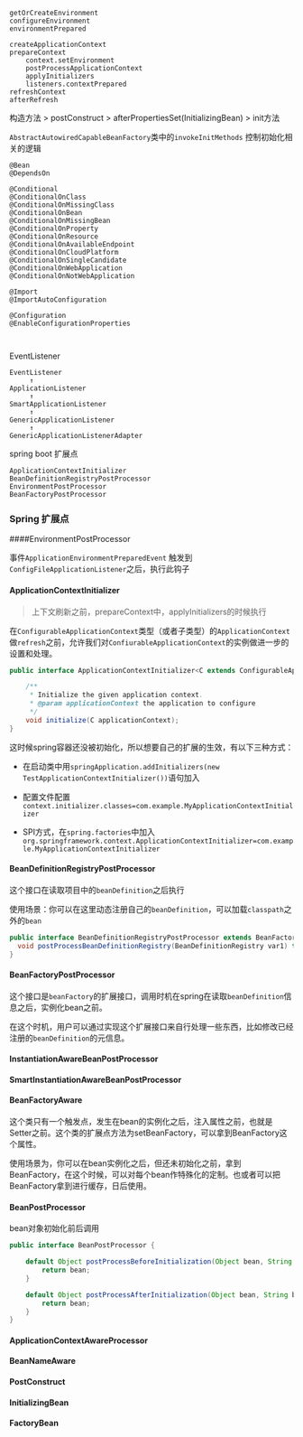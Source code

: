 ```
getOrCreateEnvironment
configureEnvironment
environmentPrepared

createApplicationContext
prepareContext
	context.setEnvironment
	postProcessApplicationContext
	applyInitializers
	listeners.contextPrepared
refreshContext
afterRefresh

```



构造方法 > postConstruct > afterPropertiesSet(InitializingBean) > init方法

`AbstractAutowiredCapableBeanFactory`类中的`invokeInitMethods` 控制初始化相关的逻辑





```
@Bean
@DependsOn

@Conditional
@ConditionalOnClass
@ConditionalOnMissingClass
@ConditionalOnBean
@ConditionalOnMissingBean
@ConditionalOnProperty
@ConditionalOnResource
@ConditionalOnAvailableEndpoint
@ConditionalOnCloudPlatform
@ConditionalOnSingleCandidate
@ConditionalOnWebApplication
@ConditionalOnNotWebApplication

@Import
@ImportAutoConfiguration

@Configuration
@EnableConfigurationProperties



```



EventListener

```
EventListener
     ↑
ApplicationListener
     ↑
SmartApplicationListener
     ↑
GenericApplicationListener
     ↑
GenericApplicationListenerAdapter
```



spring boot 扩展点

```
ApplicationContextInitializer
BeanDefinitionRegistryPostProcessor
EnvironmentPostProcessor
BeanFactoryPostProcessor

```



### Spring 扩展点

####EnvironmentPostProcessor

事件`ApplicationEnvironmentPreparedEvent` 触发到`ConfigFileApplicationListener`之后，执行此钩子



#### ApplicationContextInitializer

> 上下文刷新之前，prepareContext中，applyInitializers的时候执行

在`ConfigurableApplicationContext`类型（或者子类型）的`ApplicationContext`做`refresh`之前，允许我们对`ConfiurableApplicationContext`的实例做进一步的设置和处理。

```java
public interface ApplicationContextInitializer<C extends ConfigurableApplicationContext> {

	/**
	 * Initialize the given application context.
	 * @param applicationContext the application to configure
	 */
	void initialize(C applicationContext);
}
```

这时候spring容器还没被初始化，所以想要自己的扩展的生效，有以下三种方式：

- 在启动类中用`springApplication.addInitializers(new TestApplicationContextInitializer())`语句加入

- 配置文件配置`context.initializer.classes=com.example.MyApplicationContextInitializer`

- SPI方式，在`spring.factories`中加入`org.springframework.context.ApplicationContextInitializer=com.example.MyApplicationContextInitializer`



#### BeanDefinitionRegistryPostProcessor

这个接口在读取项目中的`beanDefinition`之后执行

使用场景：你可以在这里动态注册自己的`beanDefinition`，可以加载`classpath`之外的`bean`

```java
public interface BeanDefinitionRegistryPostProcessor extends BeanFactoryPostProcessor {
  void postProcessBeanDefinitionRegistry(BeanDefinitionRegistry var1) throws BeansException;
}
```



#### BeanFactoryPostProcessor

这个接口是`beanFactory`的扩展接口，调用时机在spring在读取`beanDefinition`信息之后，实例化bean之前。

在这个时机，用户可以通过实现这个扩展接口来自行处理一些东西，比如修改已经注册的`beanDefinition`的元信息。



#### InstantiationAwareBeanPostProcessor



#### SmartInstantiationAwareBeanPostProcessor



#### BeanFactoryAware

这个类只有一个触发点，发生在bean的实例化之后，注入属性之前，也就是Setter之前。这个类的扩展点方法为setBeanFactory，可以拿到BeanFactory这个属性。

使用场景为，你可以在bean实例化之后，但还未初始化之前，拿到 BeanFactory，在这个时候，可以对每个bean作特殊化的定制。也或者可以把BeanFactory拿到进行缓存，日后使用。



#### BeanPostProcessor

bean对象初始化前后调用

```java
public interface BeanPostProcessor {

	default Object postProcessBeforeInitialization(Object bean, String beanName) throws BeansException {
		return bean;
	}

	default Object postProcessAfterInitialization(Object bean, String beanName) throws BeansException {
		return bean;
	}
}
```



#### ApplicationContextAwareProcessor



#### BeanNameAware



#### PostConstruct



#### InitializingBean



#### FactoryBean





